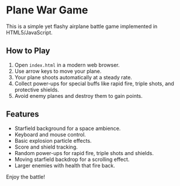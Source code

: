 # Plane War Game

This is a simple yet flashy airplane battle game implemented in HTML5/JavaScript.

## How to Play

1. Open `index.html` in a modern web browser.
2. Use arrow keys to move your plane.
3. Your plane shoots automatically at a steady rate.
4. Collect power-ups for special buffs like rapid fire, triple shots, and protective shields.
5. Avoid enemy planes and destroy them to gain points.

## Features

- Starfield background for a space ambience.
- Keyboard and mouse control.
- Basic explosion particle effects.
- Score and shield tracking.
- Random power-ups for rapid fire, triple shots and shields.
- Moving starfield backdrop for a scrolling effect.
- Larger enemies with health that fire back.

Enjoy the battle!
